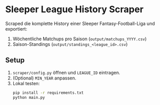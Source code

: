 # Sleeper League History Scraper

Scraped die komplette History einer Sleeper Fantasy-Football-Liga und exportiert:
1) Wöchentliche Matchups pro Saison (`output/matchups_YYYY.csv`)
2) Saison-Standings (`output/standings_<league_id>.csv`)

## Setup

1. `scraper/config.py` öffnen und `LEAGUE_ID` eintragen.
2. (Optional) `MIN_YEAR` anpassen.
3. Lokal testen:
   ```bash
   pip install -r requirements.txt
   python main.py
